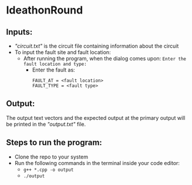 # IdeathonRound
## Inputs:
* _"circuit.txt"_ is the circuit file containing information about the circuit
* To input the fault site and fault location:
  * After running the program, when the dialog comes upon: ` Enter the fault location and type: `
    * Enter the fault as:
      ```
      FAULT_AT = <fault location>
      FAULT_TYPE = <fault type>
       ```
## Output:
The output text vectors and the expected output at the primary output will be printed in the _"output.txt"_ file.

## Steps to run the program:
* Clone the repo to your system
* Run the following commands in the terminal inside your code editor:
  * `g++ *.cpp -o output`
  * `./output`

    
